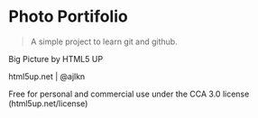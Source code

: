 # Photo Portifolio

> A simple project to learn git and github.

Big Picture by HTML5 UP

html5up.net | @ajlkn

Free for personal and commercial use under the CCA 3.0 license (html5up.net/license)
